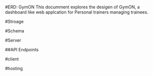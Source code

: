#ERD: GymON
This documment explores the desigen of GymON, a dashboard like web applcation for Personal trainers managing trainees.

#Stroage 

#Schema

#Server

##API Endpoints

#client

#hosting